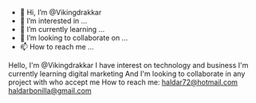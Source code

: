 - 👋 Hi, I’m @Vikingdrakkar
- 👀 I’m interested in ...
- 🌱 I’m currently learning ...
- 💞️ I’m looking to collaborate on ...
- 📫 How to reach me ...

<!---
Vikingdrakkar/Vikingdrakkar is a ✨ special ✨ repository because its `README.md` (this file) appears on your GitHub profile.
You can click the Preview link to take a look at your changes.
--->
Hello, I'm @Vikingdrakkar
I have interest on technology and business
I'm currently learning digital marketing
And I'm looking to collaborate in any project with who accept me
How to reach me: haldar72@hotmail.com
                 haldarbonilla@gmail.com 

